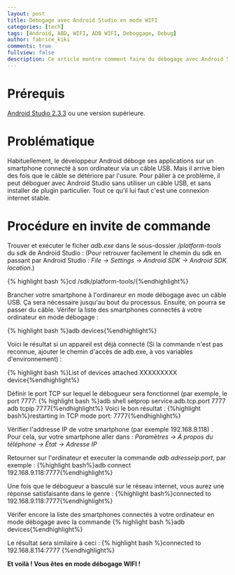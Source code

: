 ```yaml
---
layout: post
title: Débogage avec Android Studio en mode WIFI
categories: [tech]
tags: [Android, ABD, WIFI, ADB WIFI, Deboggage, Debug]
author: fabrice_kiki
comments: true
fullview: false
description: Ce article montre comment faire du débogage avec Android Studio par Wifi, sans plugin spécialisé.
---
```


# Prérequis
<a href="https://developer.android.com/studio/index.html?gclid=Cj0KCQjw95vPBRDVARIsAKvPd3Ljl-9BwN6bjz3QhsKkLdxyCAg9wpZzgkSsKCPhK7JfBBKxqWP6c7waAiQTEALw_wcB">Android Studio 2.3.3</a> ou une version supérieure.


# Problématique

Habituellement, le développeur Android déboge ses applications sur un smartphone connecté à son ordinateur via un câble USB. Mais il arrive bien des fois que le câble se détériore par l'usure. Pour pâlier à ce problème, il peut déboguer avec Android Studio sans utiliser un câble USB, et sans installer de plugin particulier. Tout ce qu'il lui faut c'est une connexion internet stable.

# Procédure en invite de commande

Trouver et exécuter le ficher *adb.exe* dans le sous-dossier */platform-tools* du *sdk* de Android Studio :
(Pour retrouver facilement le chemin du sdk en passant par Android Studio : *File -> Settings -> Android SDK -> Android SDK location*.)

{% highlight bash %}cd /sdk/platform-tools/{%endhighlight%}

Brancher votre smartphone à l'ordinareur en mode débogage avec un câble USB. Ça sera nécessaire jusqu'au bout du processus. Ensuite, on pourra se passer du câble.
Vérifer la liste des smartphones connectés à votre ordinateur en mode débogage :

{% highlight bash %}adb devices{%endhighlight%}
 
Voici le résultat si un appareil est déjà connecté (Si la commande n'est pas reconnue, ajouter le chemin d'accès de adb.exe, à vos variables d'environnement) :

{% highlight bash %}List of devices attached
XXXXXXXXX   device{%endhighlight%}

Définir le port TCP sur lequel le débogueur sera fonctionnel (par exemple, le port 7777:
{% highlight bash %}adb shell setprop service.adb.tcp.port 7777
adb tcpip 7777{%endhighlight%}
Voici le bon résultat :
{%highlight bash%}restarting in TCP mode port: 7777{%endhighlight%}

Vérifier l'addresse IP de votre smartphone (par exemple 192.168.9.118) . Pour cela, sur votre smartphone aller dans :
*Paramètres -> À propos du téléphone -> État -> Adresse IP*

Retourner sur l'ordinateur et executer la commande *adb adresseip:port*, par exemple :
{%highlight bash%}adb connect 192.168.9.118:7777{%endhighlight%}

Une fois que le débogueur a basculé sur le réseau internet, vous aurez une réponse satisfaisante dans le genre :
{%highlight bash%}connected to 192.168.9.118:7777{%endhighlight%}

Vérifer encore la liste des smartphones connectés à votre ordinateur en mode débogage avec la commande 
{% highlight bash %}adb devices{%endhighlight%}

Le résultat sera similaire à ceci :
{% highlight bash %}connected to 192.168.8.114:7777
{%endhighlight%}


**Et voilà ! Vous êtes en mode débogage WIFI !**